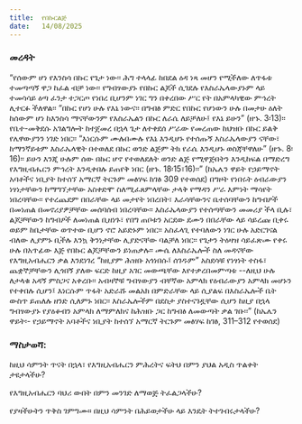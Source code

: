 ```yaml
---
title:  የበኩርልጅ
date:   14/08/2025
---
```


### መረዳት


“የሰውም ሆነ የእንስሳ በኩር የጌታ ነው፡፡ ሕግ ተላላፊ ከበደል ዕዳ ነጻ መሆን የሚችለው ለጥፋቱ ተመጣጣኝ ዋጋ ከፈል ብቻ ነው፡፡ የግብፃውያኑ የበኩር ልጆች ሲገደሉ የእስራኤላውያኑም ላይ ተመሳሳይ ዕጣ ፈንታ ተጋርጦ የነበረ ቢሆንም ነገር ግን በቀረበው ሥር የት በአምላካዊው ምኅረት ሊተርፉ ችለዋል፡፡
“በኩር የሆነ ሁሉ የእኔ ነውና፡፡ በግብፅ ምድር የበኩር የሆነውን ሁሉ በመታሁ ዕለት ከሰውም ሆነ ከእንስሳ ማናቸውንም የእስራኤልን በኩር ለራሴ ለይቻለሁ፤ የእኔ ይሁን” (ዘኁ. 3፡13)፡፡
የቤተ-መቅደሱ አገልግሎት ከተጀመረ በኋላ ጌታ ለተቀደሰ ሥራው የመረጠው ከህዝቡ በኩር ይልቅ የሌዋውያንን ነገድ ነበር፡፡ “እነርሱም ሙሉበሙሉ የእኔ እንዲሆኑ የተሰጡኝ እስራኤላውያን ናቸው፣ ከማንኛይቱም እስራኤላዊት በተወለደ በኩር ወንድ ልጅም ትክ የራሴ እንዲሆኑ ወስጃቸዋለሁ” (ዘኁ. 8፡16)፡፡ ይሁን እንጂ ሁሉም ሰው በኩር ሆኖ የተወለደለት ወንድ ልጅ የሚዋጅበትን እንዲከፍል በማድረግ የእግዚብሔርን ምኅረት እንዲቀበሉ ይጠየቅ ነበር (ዘኁ. 18፡15፣16)፡፡” (ከኤሌን ዋይት የኃይማኖት አባቶችና ነቢያት ከተሰኘ አማርኛ ትርጉም መፅሃፍ ከገፅ 309 የተወሰደ)
በግዞት የነበሩት ዕብራውያን ነፃነታቸውን ከማግኘታቸው አስቀድሞ ስለሚፈጸምላቸው ታላቅ የማዳን ሥራ እምነት ማሳየት ነበረባቸው፡፡ የተረጨደም በበራቸው ላይ መታየት ነበረበት፣ እራሳቸውንና ቤተሰባቸውን ከግብፆች በመነጠል በመኖሪያዎቻቸው መሰባሰብ ነበረባቸው፡፡ እስራኤላውያን የተሰጣቸውን መመሪያ ችላ ቢሉ፣ ልጆቻቸውን ከግብፆች ለመነጠል ቢዘነጉ፣ የበግ ጠቦቱን አርደው ደሙን በበራቸው ላይ ሳይረጩ ቢቀሩ ወይም ከቤታቸው ወጥተው ቢሆን ኖሮ አይድኑም ነበር፡፡ አስፈላጊ የተባለውን ነገር ሁሉ አድርገናል ብለው ሊያምኑ ቢችሉ እንኳ ቅንነታቸው ሊያድናቸው ባልቻለ ነበር፡፡ የጌታን ትዕዛዝ ሳይፈጽሙ የቀሩ ሁሉ በአጥፊው እጅ የበኩር ልጆቻቸውን ይነጠቃሉ፡፡
ሙሴ ለእስራኤሎች ስለ መዳናቸው የእግዚአብሔርን ቃል እንደነገረ “ከዚያም ሕዝቡ አጎነበሱ፤ ሰገዱም” አስደሳቹ የነፃነት ተስፋ፣ ጨቋኞቻቸውን ሊጎበኝ ያለው ፍርድ ከዚያ አገር መውጫቸው እየተቃረበመምጣቱ --ለዚህ ሁሉ ለታላቁ አዳኝ ምስጋና አቀረቡ፡፡ አብዛኞቹ ግብፃውያን ብቸኛው አምላክ የዕብራውያን አምላክ መሆኑን የተቀበሉ ሲሆን፤ እነርሱም ጥፋት አድራሹ መልአክ በምድራቸው ላይ ሲያልፍ በእስራኤሎች ቤት ውስጥ ይጠለሉ ዘንድ ሲለምኑ ነበር፡፡ እስራኤሎችም በደስታ ያስተናገዷቸው ሲሆን ከዚያ በኋላ ግብፃውያኑ የያዕቆብን አምላክ ለማምለክና ከሕዝቡ ጋር ከግብፅ ለመውጣት ቃል ገቡ፡፡” (ከኤሌን ዋይት፡- የኃይማኖት አባቶችና ነቢያት ከተሰኘ አማርኛ ትርጉም መፅሃፍ ከገፅ, 311–312 የተወሰደ)

### ማስታወሻ:

ከዚህ ሳምንት ጥናት በኋላ፣ የእግዚአብሔርን ምሕረትና ፍትህ በምን ያህል አዲስ ጥልቀት ታዩታላችሁ?

የእግዚአብሔርን ባህሪ ውበት በምን መንገድ ለማወጅ ትፈልጋላችሁ?

የያዛችሁትን ጥቅስ ገምግሙ። በዚህ ሳምንት በሕይወታችሁ ላይ እንዴት ትተገብሩታላችሁ?
